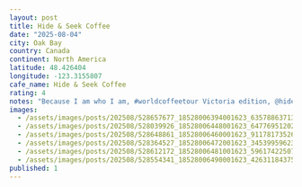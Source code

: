 ```yaml
---
layout: post
title: Hide & Seek Coffee
date: "2025-08-04"
city: Oak Bay
country: Canada
continent: North America
latitude: 48.426404
longitude: -123.3155807
cafe_name: Hide & Seek Coffee
rating: 4
notes: "Because I am who I am, #worldcoffeetour Victoria edition, @hideandseekcoffee cute cafe in oak bay, spinning vinyl and bring millennials and boomers together."
images:
  - /assets/images/posts/202508/528657677_18528006394001623_6357886371342412856_n_18405982867116830.jpg
  - /assets/images/posts/202508/528039926_18528006448001623_6477695120280871367_n_18287588668249735.jpg
  - /assets/images/posts/202508/528648861_18528006460001623_9117817352696428503_n_18046200719304462.jpg
  - /assets/images/posts/202508/528364527_18528006472001623_345399596232488562_n_17853815358501284.jpg
  - /assets/images/posts/202508/528612172_18528006481001623_5961742250710063486_n_18318705076238232.jpg
  - /assets/images/posts/202508/528554341_18528006490001623_4263118437546504855_n_18085725541832451.jpg
published: 1
---
```

